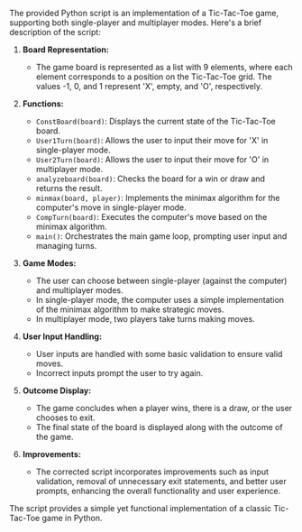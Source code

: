 The provided Python script is an implementation of a Tic-Tac-Toe game, supporting both single-player and multiplayer modes. Here's a brief description of the script:

1. **Board Representation:**
   - The game board is represented as a list with 9 elements, where each element corresponds to a position on the Tic-Tac-Toe grid. The values -1, 0, and 1 represent 'X', empty, and 'O', respectively.

2. **Functions:**
   - `ConstBoard(board)`: Displays the current state of the Tic-Tac-Toe board.
   - `User1Turn(board)`: Allows the user to input their move for 'X' in single-player mode.
   - `User2Turn(board)`: Allows the user to input their move for 'O' in multiplayer mode.
   - `analyzeboard(board)`: Checks the board for a win or draw and returns the result.
   - `minmax(board, player)`: Implements the minimax algorithm for the computer's move in single-player mode.
   - `CompTurn(board)`: Executes the computer's move based on the minimax algorithm.
   - `main()`: Orchestrates the main game loop, prompting user input and managing turns.

3. **Game Modes:**
   - The user can choose between single-player (against the computer) and multiplayer modes.
   - In single-player mode, the computer uses a simple implementation of the minimax algorithm to make strategic moves.
   - In multiplayer mode, two players take turns making moves.

4. **User Input Handling:**
   - User inputs are handled with some basic validation to ensure valid moves.
   - Incorrect inputs prompt the user to try again.

5. **Outcome Display:**
   - The game concludes when a player wins, there is a draw, or the user chooses to exit.
   - The final state of the board is displayed along with the outcome of the game.

6. **Improvements:**
   - The corrected script incorporates improvements such as input validation, removal of unnecessary exit statements, and better user prompts, enhancing the overall functionality and user experience.

The script provides a simple yet functional implementation of a classic Tic-Tac-Toe game in Python.
